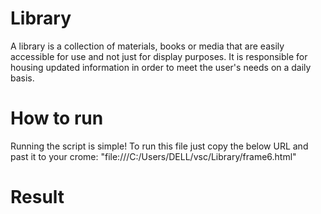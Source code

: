 # Library
A library is a collection of materials, books or media that are easily accessible for use and not just for display purposes. It is responsible for housing updated information in order to meet the user's needs on a daily basis.

# How to run
Running the script is simple! To run this file just copy the below URL and past it to your crome:
"file:///C:/Users/DELL/vsc/Library/frame6.html"

# Result

